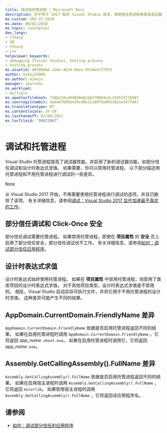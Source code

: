 ```yaml
---
title: 调试和托管进程 | Microsoft Docs
description: 对于早于 2017 版的 Visual Studio 版本，请使用主机进程来提高调试器性能并访问某些调试器功能。
ms.custom: SEO-VS-2020
ms.date: 08/01/2018
ms.topic: conceptual
dev_langs:
- CSharp
- VB
- FSharp
- C++
helpviewer_keywords:
- debugging [Visual Studio], hosting process
- hosting process
ms.assetid: d0f0b9a6-2a6e-463d-b6ea-9518ee727933
author: mikejo5000
ms.author: mikejo
manager: jmartens
ms.workload:
- multiple
ms.openlocfilehash: 750b210ce04850e0cb6370094cdcc835f577b587
ms.sourcegitcommit: ae6d47b09a439cd0e13180f5e89510e3e347fd47
ms.translationtype: HT
ms.contentlocale: zh-CN
ms.lasthandoff: 02/08/2021
ms.locfileid: "99872867"
---
```

# <a name="debugging-and-the-hosting-process"></a>调试和托管进程
Visual Studio 托管进程提高了调试器性能，并启用了新的调试器功能，如部分信任调试和设计时表达式求值。 如果需要，你可以禁用托管进程。 以下部分描述用托管进程和不用托管进程进行调试的一些差异。

> [!NOTE]
> 从 Visual Studio 2017 开始，不再需要使用托管进程进行调试的选项，并且已删除了该项。 有关详细信息，请参阅[调试：Visual Studio 2017 旨在加速最不喜欢的工作](https://vslive.com/Blogs/News-and-Tips/2017/02/Debugging-Visual-Studio-2017-aims-to-speed-up-your-least-favorite-job.aspx)。

## <a name="partial-trust-debugging-and-click-once-security"></a>部分信任调试和 Click-Once 安全
 部分信任调试需要托管进程。 如果禁用托管进程，即使在 **项目属性** 的 **安全** 页上启用了部分信任安全，部分信任调试也不工作。 有关详细信息，请参阅[如何：调试部分信任应用程序](debugger-security.md)。

## <a name="design-time-expression-evaluation"></a>设计时表达式求值
 设计时表达式始终使用托管进程。 如果在 **项目属性** 中禁用托管进程，则禁用了类库项目的设计时表达式求值。 对于其他项目类型，设计时表达式求值是不禁用的。 相反，Visual Studio 启动实际可执行文件，并将它用于不用托管进程的设计时求值。 这种差异可能产生不同的结果。

## <a name="appdomaincurrentdomainfriendlyname-differences"></a>AppDomain.CurrentDomain.FriendlyName 差异
 `AppDomain.CurrentDomain.FriendlyName` 依据是否启用托管进程返回不同的结果。 如果在启用托管进程时调用 `AppDomain.CurrentDomain.FriendlyName` ，它将返回 *app_name*`.vhost.exe`。 如果在启用托管进程时调用它，它将返回 *app_name*`.exe`。

## <a name="assemblygetcallingassemblyfullname-differences"></a>Assembly.GetCallingAssembly().FullName 差异
 `Assembly.GetCallingAssembly().FullName` 依据是否启用托管进程返回不同的结果。 如果在启用宿主进程时调用 `Assembly.GetCallingAssembly().FullName` ，它将返回 `mscorlib`。 如果禁用宿主进程时调用 `Assembly.GetCallingAssembly().FullName` ，它将返回该应用程序名。

## <a name="see-also"></a>请参阅

- [如何：调试部分信任的应用程序](debugger-security.md)
